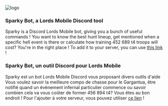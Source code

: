 ![logo](https://github.com/Kyusaor/Sparky/assets/48527218/b4ffc552-55a2-4ee7-ae3a-12ea022ec1e3)
### Sparky Bot, a Lords Mobile Discord tool
Sparky is a Discord Lords Mobile bot, giving you a bunch of useful commands ! You want to know the best hunt lineup, get mentioned when a specific hell event is there or calculate how training 452 689 t4 troops will cost? You're in the right place !
To add it to your server, you can use [this link](https://discord.com/api/oauth2/authorize?client_id=632956109136855060&permissions=268748816&scope=bot%20applications.commands) !

### Sparky Bot, un outil Discord pour Lords Mobile
Sparky est un bot Lords Mobile Discord vous proposant divers outils d'aide Vous voulez savoir la meilleure compo de chasse pour le Gargantua, être notifié quand un évènement infernal particulier commence ou savoir combien cela va vous coûter de former 456 894 t4? Vous êtes au bon endroit !
Pour l'ajouter à votre serveur, vous pouvez utiliser [ce lien](https://discord.com/api/oauth2/authorize?client_id=632956109136855060&permissions=268748816&scope=bot%20applications.commands) !
